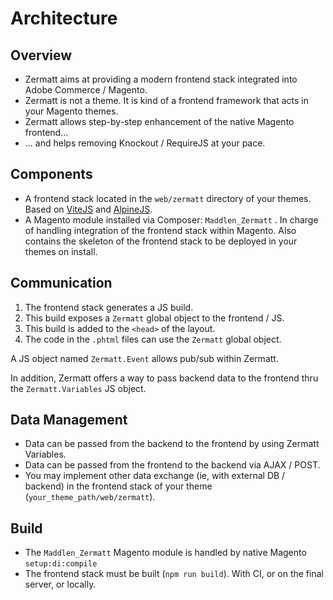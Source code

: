 # Architecture

## Overview
- Zermatt aims at providing a modern frontend stack integrated into Adobe Commerce / Magento.
- Zermatt is not a theme. It is kind of a frontend framework that acts in your Magento themes.
- Zermatt allows step-by-step enhancement of the native Magento frontend...
- ... and helps removing Knockout / RequireJS at your pace.

## Components
- A frontend stack located in the `web/zermatt` directory of your themes. Based on [ViteJS](https://vitejs.dev/) and [AlpineJS](https://alpinejs.dev/).
- A Magento module installed via Composer: `Maddlen_Zermatt` . In charge of handling integration of the frontend stack within Magento. Also contains the skeleton of the frontend stack to be deployed in your themes on install.

## Communication
1. The frontend stack generates a JS build.
2. This build exposes a `Zermatt` global object to the frontend / JS.
3. This build is added to the `<head>` of the layout.
4. The code in the `.phtml` files can use the `Zermatt` global object. 

A JS object named `Zermatt.Event` allows pub/sub within Zermatt.

In addition, Zermatt offers a way to pass backend data to the frontend thru the `Zermatt.Variables` JS object.

## Data Management
- Data can be passed from the backend to the frontend by using Zermatt Variables.
- Data can be passed from the frontend to the backend via AJAX / POST.
- You may implement other data exchange (ie, with external DB / backend) in the frontend stack of your theme (`your_theme_path/web/zermatt`). 

## Build
- The `Maddlen_Zermatt` Magento module is handled by native Magento `setup:di:compile`
- The frontend stack must be built (`npm run build`). With CI, or on the final server, or locally.

